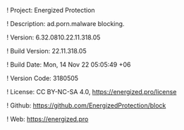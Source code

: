 ! Project: Energized Protection

! Description: ad.porn.malware blocking.

! Version: 6.32.0810.22.11.318.05

! Build Version: 22.11.318.05

! Build Date: Mon, 14 Nov 22 05:05:49 +06

! Version Code: 3180505

! License: CC BY-NC-SA 4.0, https://energized.pro/license

! Github: https://github.com/EnergizedProtection/block

! Web: https://energized.pro
